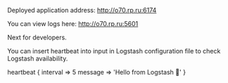 Deployed application address: http://o70.rp.ru:6174

You can view logs here: http://o70.rp.ru:5601

Next for developers.

You can insert heartbeat into input in Logstash configuration file to check Logstash availability.

heartbeat {
  interval => 5
  message  => 'Hello from Logstash 💓'
}
